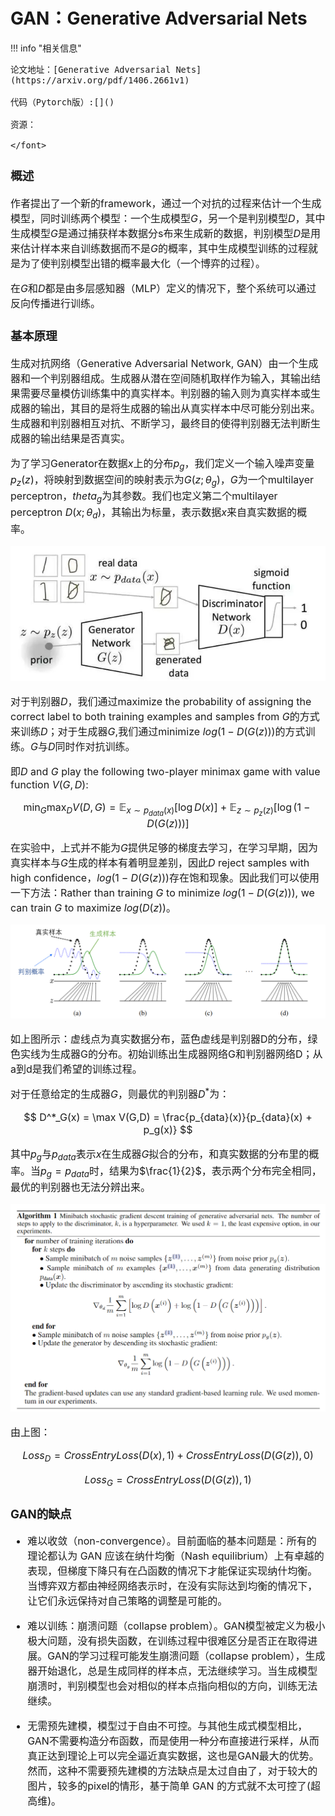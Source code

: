 # GAN：Generative Adversarial Nets

<script src="https://polyfill.io/v3/polyfill.min.js?features=es6"></script>
<script src="https://cdn.jsdelivr.net/npm/mathjax@3/es5/tex-chtml.js"></script>

!!! info "相关信息"
    <font size = 3.5>
    
    论文地址：[Generative Adversarial Nets](https://arxiv.org/pdf/1406.2661v1)

    代码（Pytorch版）:[]()

    资源：

    </font>

### 概述

作者提出了一个新的framework，通过一个对抗的过程来估计一个生成模型，同时训练两个模型：一个生成模型$G$，另一个是判别模型$D$，其中生成模型$G$是通过捕获样本数据分s布来生成新的数据，判别模型$D$是用来估计样本来自训练数据而不是$G$的概率，其中生成模型训练的过程就是为了使判别模型出错的概率最大化（一个博弈的过程）。

在$G$和$D$都是由多层感知器（MLP）定义的情况下，整个系统可以通过反向传播进行训练。

### 基本原理

生成对抗网络（Generative Adversarial Network, GAN）由一个生成器和一个判别器组成。生成器从潜在空间随机取样作为输入，其输出结果需要尽量模仿训练集中的真实样本。判别器的输入则为真实样本或生成器的输出，其目的是将生成器的输出从真实样本中尽可能分别出来。生成器和判别器相互对抗、不断学习，最终目的使得判别器无法判断生成器的输出结果是否真实。

为了学习Generator在数据$x$上的分布$p_g$，我们定义一个输入噪声变量$p_z(z)$，将映射到数据空间的映射表示为$G(z;\theta_g)$，$G$为一个multilayer perceptron，$theta_g$为其参数。我们也定义第二个multilayer perceptron $D(x;\theta_d)$，其输出为标量，表示数据$x$来自真实数据的概率。

![](./img/gan3.png)

对于判别器$D$，我们通过maximize the probability of assigning the correct label to both training examples and samples from $G$的方式来训练$D$；对于生成器$G$,我们通过minimize $log(1-D(G(z)))$的方式训练。$G$与$D$同时作对抗训练。

即$D$ and $G$ play the following two-player minimax game with value function $V (G, D)$:

$$
\min_G \max_D V(D,G) = \mathbb{E}_{x\sim p_{data}(x)} [\log D(x)] + \mathbb{E}_{z\sim p_z(z)} [\log (1-D(G(z)))]
$$

在实验中，上式并不能为$G$提供足够的梯度去学习，在学习早期，因为真实样本与$G$生成的样本有着明显差别，因此$D$ reject samples with high confidence，$log(1-D(G(z)))$存在饱和现象。因此我们可以使用一下方法：Rather than training $G$ to minimize $log(1-D(G(z)))$, we can train $G$ to maximize $log(D(z))$。 

![](./img/gan1.png)

如上图所示：虚线点为真实数据分布，蓝色虚线是判别器D的分布，绿色实线为生成器G的分布。初始训练出生成器网络G和判别器网络D；从a到d是我们希望的训练过程。

对于任意给定的生成器$G$，则最优的判别器$D^*$为：

$$
D^*_G(x) = \max V(G,D) = \frac{p_{data}(x)}{p_{data}(x) + p_g(x)}
$$

其中$p_g$与$p_{data}$表示$x$在生成器$G$拟合的分布，和真实数据的分布里的概率。当$p_g=p_{data}$时，结果为$\frac{1}{2}$，表示两个分布完全相同，最优的判别器也无法分辨出来。

![](./img/gan2.png)

由上图：

$$
Loss_D = CrossEntryLoss(D(x),1) + CrossEntryLoss(D(G(z)),0)
$$

$$
Loss_G = CrossEntryLoss(D(G(z)),1)
$$


### GAN的缺点

- 难以收敛（non-convergence）。目前面临的基本问题是：所有的理论都认为 GAN 应该在纳什均衡（Nash equilibrium）上有卓越的表现，但梯度下降只有在凸函数的情况下才能保证实现纳什均衡。当博弈双方都由神经网络表示时，在没有实际达到均衡的情况下，让它们永远保持对自己策略的调整是可能的。

- 难以训练：崩溃问题（collapse problem）。GAN模型被定义为极小极大问题，没有损失函数，在训练过程中很难区分是否正在取得进展。GAN的学习过程可能发生崩溃问题（collapse problem），生成器开始退化，总是生成同样的样本点，无法继续学习。当生成模型崩溃时，判别模型也会对相似的样本点指向相似的方向，训练无法继续。

- 无需预先建模，模型过于自由不可控。与其他生成式模型相比，GAN不需要构造分布函数，而是使用一种分布直接进行采样，从而真正达到理论上可以完全逼近真实数据，这也是GAN最大的优势。然而，这种不需要预先建模的方法缺点是太过自由了，对于较大的图片，较多的pixel的情形，基于简单 GAN 的方式就不太可控了(超高维)。
                   
